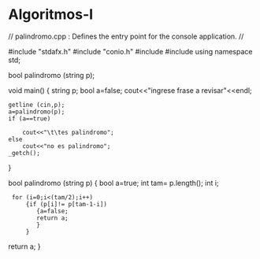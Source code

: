 # Algoritmos-I
// palindromo.cpp : Defines the entry point for the console application.
//

#include "stdafx.h"
#include "conio.h"
#include <iostream>
#include <string>
using namespace std;

bool palindromo (string p);

void main()
{
	string p;
	bool a=false;
	cout<<"ingrese frase a revisar"<<endl;
	
	getline (cin,p);
	a=palindromo(p);
	if (a==true)
		
		cout<<"\t\tes palindromo";
	else
		cout<<"no es palindromo";
	_getch();
	
}

bool palindromo (string p)
{
	bool a=true;
	int tam= p.length();
	int i;

	 for (i=0;i<(tam/2);i++)
		 {if (p[i]!= p[tam-1-i])
			{a=false;
			return a;
			}
	     }
return a;
}


